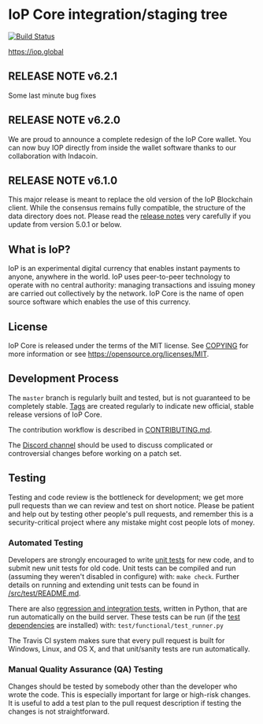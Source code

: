 IoP Core integration/staging tree
=====================================

[![Build Status](https://travis-ci.org/Internet-of-People/iop-core.svg?branch=master)](https://travis-ci.org/Internet-of-People/iop-core)

https://iop.global

**RELEASE NOTE v6.2.1**
-----------------------
Some last minute bug fixes


**RELEASE NOTE v6.2.0**
-----------------------
We are proud to announce a complete redesign of the IoP Core wallet. 
You can now buy IOP directly from inside the wallet software thanks to our collaboration with Indacoin.


**RELEASE NOTE v6.1.0**
-----------------------

This major release is meant to replace the old version of the IoP Blockchain client. While the consensus remains fully compatible, the structure of the data directory does not. Please read the [release notes](doc/release-notes/release-notes-6.1.0.md) very carefully if you update from version 5.0.1 or below.


What is IoP?
------------

IoP is an experimental digital currency that enables instant payments to
anyone, anywhere in the world. IoP uses peer-to-peer technology to operate
with no central authority: managing transactions and issuing money are carried
out collectively by the network. IoP Core is the name of open source
software which enables the use of this currency.


License
-------

IoP Core is released under the terms of the MIT license. See [COPYING](COPYING) for more
information or see https://opensource.org/licenses/MIT.

Development Process
-------------------

The `master` branch is regularly built and tested, but is not guaranteed to be
completely stable. [Tags](https://github.com/Internet-of-People/iopg-hd/tags) are created
regularly to indicate new official, stable release versions of IoP Core.

The contribution workflow is described in [CONTRIBUTING.md](CONTRIBUTING.md).

The [Discord channel](https://discord.gg/gsRKp6T)
should be used to discuss complicated or controversial changes before working
on a patch set.

Testing
-------

Testing and code review is the bottleneck for development; we get more pull
requests than we can review and test on short notice. Please be patient and help out by testing
other people's pull requests, and remember this is a security-critical project where any mistake might cost people
lots of money.

### Automated Testing

Developers are strongly encouraged to write [unit tests](src/test/README.md) for new code, and to
submit new unit tests for old code. Unit tests can be compiled and run
(assuming they weren't disabled in configure) with: `make check`. Further details on running
and extending unit tests can be found in [/src/test/README.md](/src/test/README.md).

There are also [regression and integration tests](/test), written
in Python, that are run automatically on the build server.
These tests can be run (if the [test dependencies](/test) are installed) with: `test/functional/test_runner.py`

The Travis CI system makes sure that every pull request is built for Windows, Linux, and OS X, and that unit/sanity tests are run automatically.

### Manual Quality Assurance (QA) Testing

Changes should be tested by somebody other than the developer who wrote the
code. This is especially important for large or high-risk changes. It is useful
to add a test plan to the pull request description if testing the changes is
not straightforward.
